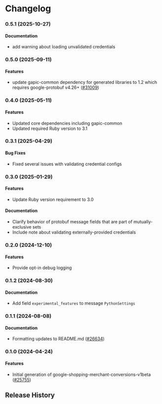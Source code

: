 # Changelog

### 0.5.1 (2025-10-27)

#### Documentation

* add warning about loading unvalidated credentials 

### 0.5.0 (2025-09-11)

#### Features

* update gapic-common dependency for generated libraries to 1.2 which requires google-protobuf v4.26+ ([#31009](https://github.com/googleapis/google-cloud-ruby/issues/31009)) 

### 0.4.0 (2025-05-11)

#### Features

* Updated core dependencies including gapic-common 
* Updated required Ruby version to 3.1 

### 0.3.1 (2025-04-29)

#### Bug Fixes

* Fixed several issues with validating credential configs 

### 0.3.0 (2025-01-29)

#### Features

* Update Ruby version requirement to 3.0 
#### Documentation

* Clarify behavior of protobuf message fields that are part of mutually-exclusive sets 
* Include note about validating externally-provided credentials 

### 0.2.0 (2024-12-10)

#### Features

* Provide opt-in debug logging 

### 0.1.2 (2024-08-30)

#### Documentation

* Add field `experimental_features` to message `PythonSettings` 

### 0.1.1 (2024-08-08)

#### Documentation

* Formatting updates to README.md ([#26634](https://github.com/googleapis/google-cloud-ruby/issues/26634)) 

### 0.1.0 (2024-04-24)

#### Features

* Initial generation of google-shopping-merchant-conversions-v1beta ([#25755](https://github.com/googleapis/google-cloud-ruby/issues/25755)) 

## Release History
